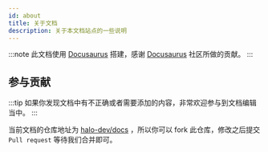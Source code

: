 ```yaml
---
id: about
title: 关于文档
description: 关于本文档站点的一些说明
---
```


:::note
此文档使用 [Docusaurus](https://docusaurus.io/) 搭建，感谢 [Docusaurus](https://github.com/facebook/docusaurus) 社区所做的贡献。
:::

## 参与贡献

:::tip
如果你发现文档中有不正确或者需要添加的内容，非常欢迎参与到文档编辑当中。
:::

当前文档的仓库地址为 [halo-dev/docs](https://github.com/halo-dev/docs) ，所以你可以 fork 此仓库，修改之后提交 `Pull request` 等待我们合并即可。